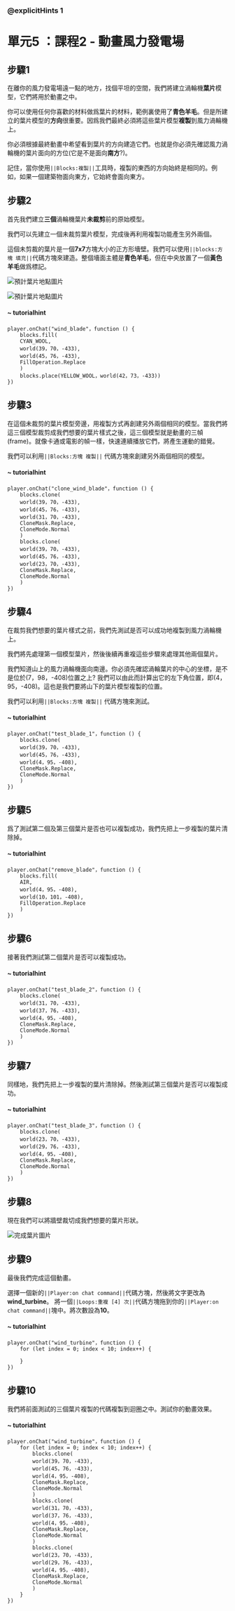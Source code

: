 ### @explicitHints 1

# 單元5 ：課程2 - 動畫風力發電場

## 步驟1
在離你的風力發電場遠一點的地方，找個平坦的空間，我們將建立渦輪機**葉片**模型，它們將用於動畫之中。

你可以使用任何你喜歡的材料做爲葉片的材料，範例裏使用了**青色羊毛**。但是所建立的葉片模型的**方向**很重要。因爲我們最終必須將這些葉片模型**複製**到風力渦輪機上。

你必須根據最終動畫中希望看到葉片的方向建造它們。也就是你必須先確認風力渦輪機的葉片面向的方位(它是不是面向**南方**?)。

記住，當你使用``||Blocks:複製||``工具時，複製的東西的方向始終是相同的。例如，如果一個建築物面向東方，它始終會面向東方。

## 步驟2
首先我們建立**三個**渦輪機葉片**未裁剪**前的原始模型。

我們可以先建立一個未裁剪葉片模型，完成後再利用複製功能產生另外兩個。

這個未剪裁的葉片是一個**7x7**方塊大小的正方形墻壁。我們可以使用``||blocks:方塊 填充||``代碼方塊來建造。整個墻面主體是**青色羊毛**，但在中央放置了一個**黃色羊毛**做爲標記。

![預計葉片地點圖片](https://raw.githubusercontent.com/ponpeinieh/apcs-mc-makecode/master/computing/unit-5/blade_location.png)

![預計葉片地點圖片](https://raw.githubusercontent.com/ponpeinieh/apcs-mc-makecode/master/computing/unit-5/blade_1.png)

#### ~ tutorialhint
``` blocks
player.onChat("wind_blade"，function () {
    blocks.fill(
    CYAN_WOOL,
    world(39，70，-433),
    world(45，76，-433),
    FillOperation.Replace
    )
    blocks.place(YELLOW_WOOL，world(42，73，-433))
})
```
 
## 步驟3
在這個未裁剪的葉片模型旁邊，用複製方式再創建另外兩個相同的模型。當我們將這三個模型裁剪成我們想要的葉片樣式之後，這三個模型就是動畫的三幀(frame)。就像卡通或電影的幀一樣，快速連續播放它們，將產生運動的錯覺。

我們可以利用``||Blocks:方塊 複製||`` 代碼方塊來創建另外兩個相同的模型。

#### ~ tutorialhint
``` blocks
player.onChat("clone_wind_blade"，function () {
    blocks.clone(
    world(39，70，-433),
    world(45，76，-433),
    world(31，70，-433),
    CloneMask.Replace,
    CloneMode.Normal
    )
    blocks.clone(
    world(39，70，-433),
    world(45，76，-433),
    world(23，70，-433),
    CloneMask.Replace,
    CloneMode.Normal
    )
})
```

## 步驟4
在裁剪我們想要的葉片樣式之前，我們先測試是否可以成功地複製到風力渦輪機上。

我們將先處理第一個模型葉片，然後後續再重複這些步驟來處理其他兩個葉片。

我們知道山上的風力渦輪機面向南邊。你必須先確認渦輪葉片的中心的坐標，是不是位於(7，98，-408)位置之上? 我們可以由此而計算出它的左下角位置，即(4，95，-408)。這也是我們要將山下的葉片模型複製的位置。

我們可以利用``||Blocks:方塊 複製||`` 代碼方塊來測試。

#### ~ tutorialhint
``` blocks
player.onChat("test_blade_1"，function () {
    blocks.clone(
    world(39，70，-433),
    world(45，76，-433),
    world(4，95，-408),
    CloneMask.Replace,
    CloneMode.Normal
    )
})
```

## 步驟5
爲了測試第二個及第三個葉片是否也可以複製成功，我們先把上一步複製的葉片清除掉。

#### ~ tutorialhint
``` blocks
player.onChat("remove_blade"，function () {
    blocks.fill(
    AIR,
    world(4，95，-408),
    world(10，101，-408),
    FillOperation.Replace
    )
})
```

## 步驟6
接著我們測試第二個葉片是否可以複製成功。

#### ~ tutorialhint
``` blocks
player.onChat("test_blade_2"，function () {
    blocks.clone(
    world(31，70，-433),
    world(37，76，-433),
    world(4，95，-408),
    CloneMask.Replace,
    CloneMode.Normal
    )
})
```


## 步驟7
同樣地，我們先把上一步複製的葉片清除掉。然後測試第三個葉片是否可以複製成功。

#### ~ tutorialhint
``` blocks
player.onChat("test_blade_3"，function () {
    blocks.clone(
    world(23，70，-433),
    world(29，76，-433),
    world(4，95，-408),
    CloneMask.Replace,
    CloneMode.Normal
    )
})
```

## 步驟8
現在我們可以將牆壁裁切成我們想要的葉片形狀。

![完成葉片圖片](https://raw.githubusercontent.com/ponpeinieh/apcs-mc-makecode/master/computing/unit-5/blades.png)


## 步驟9
最後我們完成這個動畫。

選擇一個新的``||Player:on chat command||``代碼方塊，然後將文字更改為**wind_turbine**。
將一個``||Loops:重複 [4] 次||``代碼方塊拖到你的``||Player:on chat command||``塊中。將次數設為**10**。

#### ~ tutorialhint
``` blocks
player.onChat("wind_turbine"，function () {
    for (let index = 0; index < 10; index++) {
    	
    }
})
```

## 步驟10
我們將前面測試的三個葉片複製的代碼複製到迴圈之中。測試你的動畫效果。

#### ~ tutorialhint
``` blocks
player.onChat("wind_turbine"，function () {
    for (let index = 0; index < 10; index++) {
        blocks.clone(
        world(39，70，-433),
        world(45，76，-433),
        world(4，95，-408),
        CloneMask.Replace,
        CloneMode.Normal
        )
        blocks.clone(
        world(31，70，-433),
        world(37，76，-433),
        world(4，95，-408),
        CloneMask.Replace,
        CloneMode.Normal
        )
        blocks.clone(
        world(23，70，-433),
        world(29，76，-433),
        world(4，95，-408),
        CloneMask.Replace,
        CloneMode.Normal
        )
    }
})
```